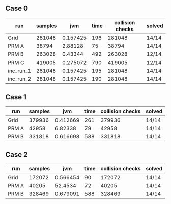 ## Case 0
| run       |   samples |      jvm |   time |   collision checks | solved   |
|-----------|-----------|----------|--------|--------------------|----------|
| Grid      |    281048 | 0.157425 |    196 |             281048 | 14/14    |
| PRM A     |     38794 | 2.88128  |     75 |              38794 | 14/14    |
| PRM B     |    263028 | 0.43344  |    492 |             263028 | 12/14    |
| PRM C     |    419005 | 0.275072 |    790 |             419005 | 12/14    |
| inc_run_1 |    281048 | 0.157425 |    195 |             281048 | 14/14    |
| inc_run_2 |    281048 | 0.157425 |    190 |             281048 | 14/14    |

## Case 1
| run   |   samples |      jvm |   time |   collision checks | solved   |
|-------|-----------|----------|--------|--------------------|----------|
| Grid  |    379936 | 0.412669 |    261 |             379936 | 14/14    |
| PRM A |     42958 | 6.82338  |     79 |              42958 | 14/14    |
| PRM B |    331818 | 0.616698 |    588 |             331818 | 14/14    |

## Case 2
| run   |   samples |       jvm |   time |   collision checks | solved   |
|-------|-----------|-----------|--------|--------------------|----------|
| Grid  |    172072 |  0.566454 |     90 |             172072 | 14/14    |
| PRM A |     40205 | 52.4534   |     72 |              40205 | 14/14    |
| PRM B |    328469 |  0.679091 |    588 |             328469 | 14/14    |

